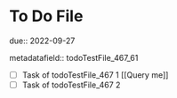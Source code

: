 # To Do File

due:: 2022-09-27

metadatafield:: todoTestFile_467\_61

- [ ] Task of todoTestFile_467 1 [[Query me]]
- [ ] Task of todoTestFile_467 2
